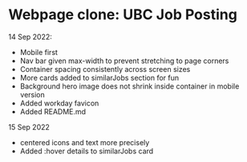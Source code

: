 # Webpage clone: UBC Job Posting

14 Sep 2022:
- Mobile first
- Nav bar given max-width to prevent stretching to page corners
- Container spacing consistently across screen sizes
- More cards added to similarJobs section for fun
- Background hero image does not shrink inside container in mobile version
- Added workday favicon
- Added README.md

15 Sep 2022
- centered icons and text more precisely
- Added :hover details to similarJobs card
